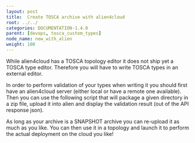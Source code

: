 ```yaml
---
layout: post
title:  Create TOSCA archive with alien4cloud
root: ../../
categories: DOCUMENTATION-1.4.0
parent: [devops, tosca_custom_types]
node_name: new_with_alien
weight: 100
---
```


While alien4cloud has a TOSCA topology editor it does not ship yet a TOSCA type editor. Therefore you will have to write TOSCA types in an external editor.

In order to perform validation of your types when writing it you should first have an alien4cloud server (either local or have a remote one available). Then you can use the following script that will package a given directory in a zip file, upload it into alien and display the validation result (out of the API response json).

<div data-gist="https://gist.github.com/lucboutier/b6536c4fe633c0d295df6b7fa995a1aa.js"></div>

As long as your archive is a SNAPSHOT archive you can re-upload it as much as you like. You can then use it in a topology and launch it to perform the actual deployment on the cloud you like!

